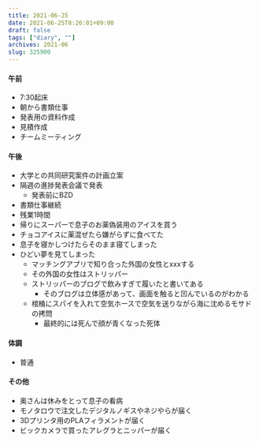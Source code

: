 ```yaml
---
title: 2021-06-25
date: 2021-06-25T8:26:01+09:00
draft: false
tags: ["diary", ""]
archives: 2021-06
slug: 325900
---
```

#### 午前
- 7:30起床
- 朝から書類仕事
- 発表用の資料作成
- 見積作成
- チームミーティング
#### 午後
- 大学との共同研究案件の計画立案
- 隔週の進捗発表会議で発表
  - 発表前にBZD
- 書類仕事継続
- 残業1時間
- 帰りにスーパーで息子のお薬偽装用のアイスを買う
- チョコアイスに薬混ぜたら嫌がらずに食べてた
- 息子を寝かしつけたらそのまま寝てしまった
- ひどい夢を見てしまった
  - マッチングアプリで知り合った外国の女性とxxxする
  - その外国の女性はストリッパー
  - ストリッパーのブログで飲みすぎて履いたと書いてある
    - そのブログは立体感があって、画面を触ると凹んでいるのがわかる
  - 棺桶にスパイを入れて空気ホースで空気を送りながら海に沈めるモサドの拷問
    - 最終的には死んで顔が青くなった死体
#### 体調
- 普通
#### その他
- 奥さんは休みをとって息子の看病
- モノタロウで注文したデジタルノギスやネジやらが届く
- 3Dプリンタ用のPLAフィラメントが届く
- ビックカメラで買ったアレグラとニッパーが届く